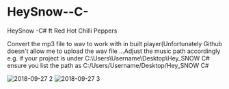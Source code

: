 # HeySnow--C-
HeySnow -C# ft Red Hot Chilli Peppers

Convert the mp3 file to wav to work with in built player(Unfortunately Github doesn't allow me to upload the wav file
...Adjust the music path accordingly e.g. if your project is under C:\Users\Username\Desktop\Hey_SNOW C# ensure you list the path as C:/Users/Username/Desktop/Hey_SNOW C#

![2018-09-27 2](https://user-images.githubusercontent.com/9138347/46178468-e234a880-c2ae-11e8-8283-11ce52040b62.png)
![2018-09-27 3](https://user-images.githubusercontent.com/9138347/46178469-e234a880-c2ae-11e8-901d-93973c98ba0c.png)
